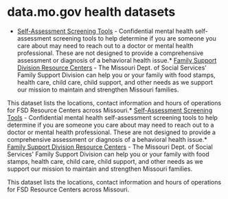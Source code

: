 # data.mo.gov health datasets
* [Self-Assessment Screening Tools](https://data.mo.gov/d/6khz-zbkt) - Confidential mental health self-assessment screening tools to help determine if you are someone you care about may need to reach out to a doctor or mental health professional. These are not designed to provide a comprehensive assessment or diagnosis of a behavioral health issue.* [Family Support Division Resource Centers](https://data.mo.gov/d/dsx5-5mwh) - The Missouri Dept. of Social Services' Family Support Division can help you or your family with food stamps, health care, child care, child support, and other needs as we support our mission to maintain and strengthen Missouri families.

This dataset lists the locations, contact information and hours of operations for FSD Resource Centers across Missouri.* [Self-Assessment Screening Tools](https://data.mo.gov/d/6khz-zbkt) - Confidential mental health self-assessment screening tools to help determine if you are someone you care about may need to reach out to a doctor or mental health professional. These are not designed to provide a comprehensive assessment or diagnosis of a behavioral health issue.* [Family Support Division Resource Centers](https://data.mo.gov/d/dsx5-5mwh) - The Missouri Dept. of Social Services' Family Support Division can help you or your family with food stamps, health care, child care, child support, and other needs as we support our mission to maintain and strengthen Missouri families.

This dataset lists the locations, contact information and hours of operations for FSD Resource Centers across Missouri.